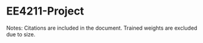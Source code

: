 # EE4211-Project

Notes:
Citations are included in the document.
Trained weights are excluded due to size.
